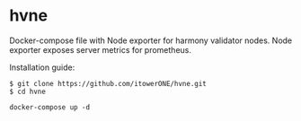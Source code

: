 # hvne

Docker-compose file with Node exporter for harmony validator nodes.
Node exporter exposes server metrics for prometheus.

Installation guide:

```
$ git clone https://github.com/itowerONE/hvne.git
$ cd hvne
```

```
docker-compose up -d
```

